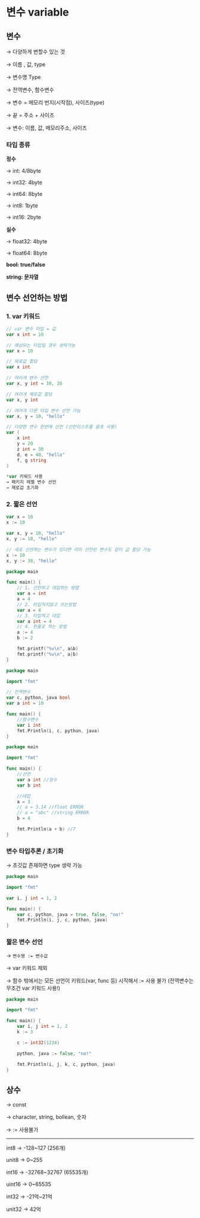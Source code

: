 # 변수 variable

## 변수

→ 다양하게 변할수 있는 것

→ 이름 , 값, type

→ 변수명 Type

→ 전역변수, 함수변수

→ 변수 = 메모리 번지(시작점), 사이즈(type)

→ 끝 = 주소 + 사이즈 

→ 변수: 이름, 값, 메모리주소, 사이즈

### 타입 종류

**정수**

→ int: 4/8byte 

→ int32: 4byte

→ int64: 8byte

→ int8: 1byte

→ int16: 2byte

**실수**

→ float32: 4byte

→ float64: 8byte

**bool: true/false**

**string: 문자열**

## 변수 선언하는 방법

### 1. var 키워드

```go
// var 변수 타입 = 값
var x int = 10

// 예상되는 타입일 경우 생략가능
var x = 10

// 제로값 할당
var x int

// 여러개 변수 선언
var x, y int = 10, 20

// 여러개 제로값 할당
var x, y int

// 여러개 다른 타입 변수 선언 가능
var x, y = 10, "hello"

// 다양한 변수 한번에 선언 (선언리스트를 괄호 사용)
var (
	x int
	y = 20
	z int = 30
	d, e = 40, "hello"
	f, g string 
)

*var 키워드 사용
→ 패키지 레벨 변수 선언
→ 제로값 초기화
```

### 2. 짧은 선언

```go
var x = 10
x := 10

var x, y = 10, "hello"
x, y := 10, "hello"

// 새로 선언하는 변수가 있다면 이미 선언된 변수도 같이 값 할당 가능
x := 10
x, y := 30, "hello"
```

```go
package main

func main() {
	// 1. 선언하고 대입하는 방법
	var a = int
	a = 4
	// 2. 타입적지않고 쓰는방법
	var a = 4
	// 3. 타입적고 대입
	var a int = 4
	// 4. 한줄로 적는 방법
	a := 4
	b := 2

	fmt.printf("%v\n", a&b)
	fmt.printf("%v\n", a|b)
}
```

```go
package main

import "fmt"

// 전역변수
var c, python, java bool
var a int = 10

func main() {
	//함수변수
	var i int
	fmt.Println(i, c, python, java)
}
```

```go
package main

import "fmt"

func main() {
	//선언
	var a int //정수
	var b int

	//대입
	a = 3
	// a = 3.14 //float ERROR
	// a = "abc" //string ERROR
	b = 4

	fmt.Println(a + b) //7
}
```

### 변수 타입추론 / 초기화

→ 초깃값 존재하면 type 생략 가능

```go
package main

import "fmt"

var i, j int = 1, 2

func main() {
	var c, python, java = true, false, "no!"
	fmt.Println(i, j, c, python, java)
}
```

### 짧은 변수 선언

→ `변수명 := 변수값`

→ var 키워드 제외

→ 함수 밖에서는 모든 선언이 키워드(var, func 등) 시작해서 := 사용 불가 (전역변수는 무조건 var 키워드 사용!)

```go
package main

import "fmt"

func main() {
	var i, j int = 1, 2
	k := 3

	c := int32(1234)

	python, java := false, "no!"

	fmt.Println(i, j, k, c, python, java)
}
```

## 상수

→ const

→ character, string, bollean, 숫자

→ := 사용불가

---

int8 → -128~127 (256개)

unit8 → 0~255

int16 → -32768~32767 (65535개)

uint16 → 0~65535

int32 → -21억~21억

unit32 → 42억